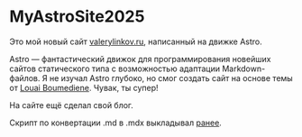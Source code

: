 # MyAstroSite2025

Это мой новый сайт [valerylinkov.ru](https://valerylinkov.ru/), написанный на движке Astro.

Astro — фантастический движок для программирования новейших сайтов статического типа с возможностью адаптации Markdown-файлов. Я не изучал  Astro глубоко, но смог создать сайт на основе темы от [Louai Boumediene](https://astro.build/themes/details/sleek-minimal-developer-portfolio-website/). Чувак, ты супер!

На сайте ещё сделал свой блог.

Скрипт по конвертации .md в .mdx выкладывал [ранее](https://gitverse.ru/valerylinkov2504/Markdown_to_MDX).